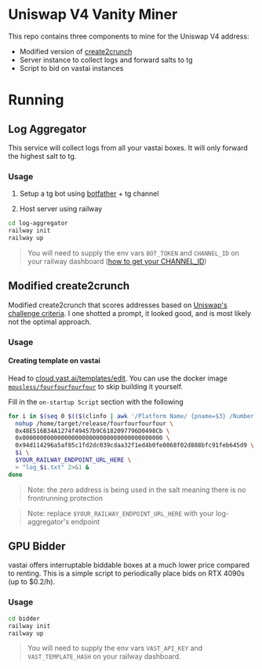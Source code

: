 # Uniswap V4 Vanity Miner

This repo contains three components to mine for the Uniswap V4 address:
- Modified version of [create2crunch](https://github.com/0age/create2crunch)
- Server instance to collect logs and forward salts to tg
- Script to bid on vastai instances

# Running

## Log Aggregator

This service will collect logs from all your vastai boxes. It will only forward the highest salt to tg.

### Usage

1. Setup a tg bot using [botfather](t.me/botfather) + tg channel

2. Host server using railway
```bash
cd log-aggregator
railway init
railway up
```
> You will need to supply the env vars `BOT_TOKEN` and `CHANNEL_ID` on your railway dashboard ([how to get your CHANNEL_ID](https://stackoverflow.com/questions/33858927/how-to-obtain-the-chat-id-of-a-private-telegram-channel))


## Modified create2crunch

Modified create2crunch that scores addresses based on [Uniswap's challenge criteria](https://github.com/Uniswap/v4-periphery/blob/3f295d8435e4f776ea2daeb96ce1bc6d63f33fc7/src/libraries/VanityAddressLib.sol#L16-L22). I one shotted a prompt, it looked good, and is most likely not the optimal approach.

### Usage

#### Creating template on vastai

Head to [cloud.vast.ai/templates/edit](https://cloud.vast.ai/templates/edit). You can use the docker image [`mousless/fourfourfourfour`](https://hub.docker.com/repository/docker/mousless/fourfourfourfour/general) to skip building it yourself.

Fill in the `on-startup Script` section with the following
```bash
for i in $(seq 0 $(($(clinfo | awk '/Platform Name/ {pname=$3} /Number of devices/ {if (pname ~ /NVIDIA/) {print $4}}') - 1))); do
  nohup /home/target/release/fourfourfourfour \
  0x48E516B34A1274f49457b9C6182097796D0498Cb \
  0x0000000000000000000000000000000000000000 \
  0x94d114296a5af85c1fd2dc039cdaa32f1ed4b0fe0868f02d888bfc91feb645d9 \
  $i \
  $YOUR_RAILWAY_ENDPOINT_URL_HERE \
  > "log_$i.txt" 2>&1 &
done
```
> Note: the zero address is being used in the salt meaning there is no frontrunning protection

> Note: replace `$YOUR_RAILWAY_ENDPOINT_URL_HERE` with your log-aggregator's endpoint

## GPU Bidder

vastai offers interruptable biddable boxes at a much lower price compared to renting. This is a simple script to periodically place bids on RTX 4090s (up to $0.2/h).

### Usage
```bash
cd bidder
railway init
railway up
```
> You will need to supply the env vars `VAST_API_KEY` and `VAST_TEMPLATE_HASH` on your railway dashboard.
